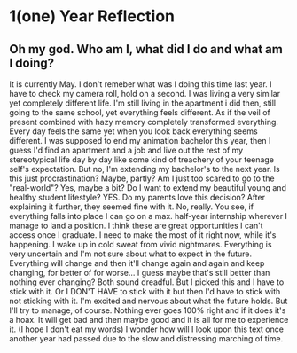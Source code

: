 # 1(one) Year Reflection
## Oh my god. Who am I, what did I do and what am I doing?
  It is currently May. I don't remeber what was I doing this time last year. I have to check my camera roll, hold on a second. I was living a very similar yet completely different life. I'm still living in the apartment i did then, still going to the same school, yet everything feels different. As if the veil of present combined with hazy memory completely transformed everything. Every day feels the same yet when you look back everything seems different. I was supposed to end my animation bachelor this year, then I guess I'd find an apartment and a job and live out the rest of my stereotypical life day by day like some kind of treachery of your teenage self's expectation. But no, I'm extending my bachelor's to the next year. Is this just procrastination? Maybe, partly? Am I just too scared to go to the "real-world"? Yes, maybe a bit? Do I want to extend my beautiful young and healthy student lifestyle? YES. Do my parents love this decision? After explaining it further, they seemed fine with it. No, really. You see, if everything falls into place I can go on a max. half-year internship wherever I manage to land a position. I think these are great opportunities I can't access once I graduate. I need to make the most of it right now, while it's happening. 
  I wake up in cold sweat from vivid nightmares. Everything is very uncertain and I'm not sure about what to expect in the future. Everything will change and then it'll change again and again and keep changing, for better of for worse... I guess maybe that's still better than nothing ever changing? Both sound dreadful. But I picked this and I have to stick with it. Or I DON'T HAVE to stick with it but then I'd have to stick with not sticking with it. I'm excited and nervous about what the future holds. But I'll try to manage, of course.
  Nothing ever goes 100% right and if it does it's a hoax. It will get bad and then maybe good and it is all for me to experience it. (I hope I don't eat my words) I wonder how will I look upon this text once another year had passed due to the slow and distressing marching of time.

